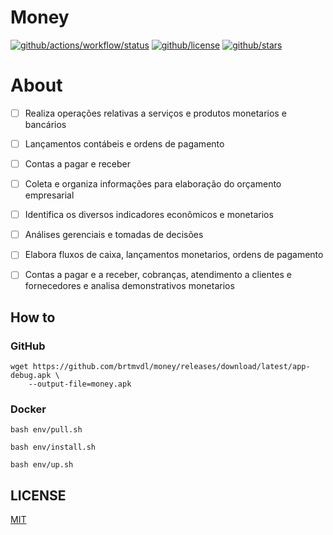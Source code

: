 # Money

[![github/actions/workflow/status](https://img.shields.io/github/actions/workflow/status/brtmvdl/money/github-release.yml?label=release)](https://img.shields.io/github/actions/workflow/status/brtmvdl/money/github-release.yml) [![github/license](https://img.shields.io/github/license/brtmvdl/money)](https://img.shields.io/github/license/brtmvdl/money) [![github/stars](https://img.shields.io/github/stars/brtmvdl/money?style=social)](https://img.shields.io/github/stars/brtmvdl/antify?style=social)

# About

- [ ] Realiza operações relativas a serviços e produtos monetarios e bancários

- [ ] Lançamentos contábeis e ordens de pagamento

- [ ] Contas a pagar e receber

- [ ] Coleta e organiza informações para elaboração do orçamento empresarial

- [ ] Identifica os diversos indicadores econômicos e monetarios

- [ ] Análises gerenciais e tomadas de decisões

- [ ] Elabora fluxos de caixa, lançamentos monetarios, ordens de pagamento

- [ ] Contas a pagar e a receber, cobranças, atendimento a clientes e fornecedores e analisa demonstrativos monetarios

## How to

### GitHub

```
wget https://github.com/brtmvdl/money/releases/download/latest/app-debug.apk \
    --output-file=money.apk
```

### Docker

```
bash env/pull.sh

bash env/install.sh

bash env/up.sh
```

## LICENSE

[MIT](./LICENSE)
